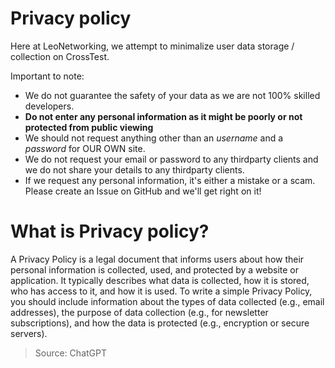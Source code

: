 # Privacy policy
Here at LeoNetworking, we attempt to minimalize user data storage / collection on CrossTest.

Important to note:
- We do not guarantee the safety of your data as we are not 100% skilled developers.
- **Do not enter any personal information as it might be poorly or not protected from public viewing**
- We should not request anything other than an *username* and a *password* for OUR OWN site.
- We do not request your email or password to any thirdparty clients and we do not share your details to any thirdparty clients.
- If we request any personal information, it's either a mistake or a scam. Please create an Issue on GitHub and we'll get right on it!

# What is Privacy policy?
A Privacy Policy is a legal document that informs users about how their personal information is collected, used, and protected by a website or application. It typically describes what data is collected, how it is stored, who has access to it, and how it is used. To write a simple Privacy Policy, you should include information about the types of data collected (e.g., email addresses), the purpose of data collection (e.g., for newsletter subscriptions), and how the data is protected (e.g., encryption or secure servers).
> Source: ChatGPT
